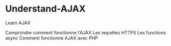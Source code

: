 # Understand-AJAX
Learn AJAX

Comprzndre comment fonctionne l'AJAX
Les requêtes HTTPS
Les functions async
Comment fonctionne AJAX avec PHP
